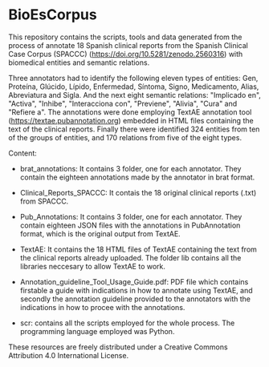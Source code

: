# BioEsCorpus

This repository contains the scripts, tools and data generated from the process of annotate 18 Spanish clinical reports from the Spanish Clinical Case Corpus (SPACCC) (https://doi.org/10.5281/zenodo.2560316) with biomedical entities and semantic relations.

Three annotators had to identify the following eleven types of entities: Gen, Proteína, Glúcido, Lípido, Enfermedad, Síntoma, Signo, Medicamento, Alias, Abreviatura and Sigla. 
And the next eight semantic relations: "Implicado en", "Activa", "Inhibe", "Interacciona con",  "Previene", "Alivia", "Cura" and "Refiere a".
The annotations were done employing TextAE annotation tool (https://textae.pubannotation.org) embedded in HTML files containing the text of the clinical reports. 
Finally there were identified 324 entities from ten of the groups of entities, and 170 relations from five of the eight types. 

Content:

- brat_annotations: It contains 3 folder, one for each annotator. They contain the eighteen annotations made by the annotator in brat format.

- Clinical_Reports_SPACCC: It contais the 18 original clinical reports (.txt) from SPACCC.

- Pub_Annotations: It contains 3 folder, one for each annotator. They contain eighteen JSON files with the annotations in PubAnnotation format, which is the original output from TextAE.

- TextAE: It contains the 18 HTML files of TextAE containing the text from the clinical reports already uploaded. The folder lib contains all the libraries neccesary to allow TextAE to work. 

- Annotation_guideline_Tool_Usage_Guide.pdf: PDF file which contains firstable a guide with indications in how to annotate using TextAE, and secondly the annotation guideline provided to the annotators with the indications in how to procee with the annotations. 

- scr: contains all the scripts employed for the whole process. The programming language employed was Python. 

These resources are freely distributed under a Creative Commons Attribution 4.0 International License.
